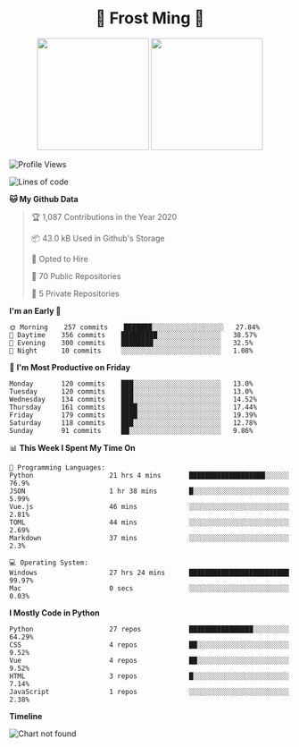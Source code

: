 <h1 align="center">🦄 Frost Ming 🐍</h1>

<p align="center">
  <img height="200" src="https://github-readme-stats.vercel.app/api?username=frostming&show_icons=true&theme=dracula&include_all_commits=true" />
  <img height="200" src="https://github-readme-stats.vercel.app/api/top-langs/?username=frostming&theme=dracula&show_icons=true" />
</p>

<!--START_SECTION:waka-->
![Profile Views](http://img.shields.io/badge/Profile%20Views-10-blue)

![Lines of code](https://img.shields.io/badge/From%20Hello%20World%20I%27ve%20Written-14.0%20million%20lines%20of%20code-blue)

**🐱 My Github Data** 

> 🏆 1,087 Contributions in the Year 2020
 > 
> 📦 43.0 kB Used in Github's Storage 
 > 
> 💼 Opted to Hire
 > 
> 📜 70 Public Repositories
 > 
> 🔑 5 Private Repositories 

**I'm an Early 🐤** 

```text
🌞 Morning    257 commits    ███████░░░░░░░░░░░░░░░░░░   27.84% 
🌆 Daytime    356 commits    █████████░░░░░░░░░░░░░░░░   38.57% 
🌃 Evening    300 commits    ████████░░░░░░░░░░░░░░░░░   32.5% 
🌙 Night      10 commits     ░░░░░░░░░░░░░░░░░░░░░░░░░   1.08%

```
📅 **I'm Most Productive on Friday** 

```text
Monday       120 commits    ███░░░░░░░░░░░░░░░░░░░░░░   13.0% 
Tuesday      120 commits    ███░░░░░░░░░░░░░░░░░░░░░░   13.0% 
Wednesday    134 commits    ███░░░░░░░░░░░░░░░░░░░░░░   14.52% 
Thursday     161 commits    ████░░░░░░░░░░░░░░░░░░░░░   17.44% 
Friday       179 commits    ████░░░░░░░░░░░░░░░░░░░░░   19.39% 
Saturday     118 commits    ███░░░░░░░░░░░░░░░░░░░░░░   12.78% 
Sunday       91 commits     ██░░░░░░░░░░░░░░░░░░░░░░░   9.86%

```


📊 **This Week I Spent My Time On** 

```text
💬 Programming Languages: 
Python                   21 hrs 4 mins       ███████████████████░░░░░░   76.9% 
JSON                     1 hr 38 mins        █░░░░░░░░░░░░░░░░░░░░░░░░   5.99% 
Vue.js                   46 mins             ░░░░░░░░░░░░░░░░░░░░░░░░░   2.81% 
TOML                     44 mins             ░░░░░░░░░░░░░░░░░░░░░░░░░   2.69% 
Markdown                 37 mins             ░░░░░░░░░░░░░░░░░░░░░░░░░   2.3%

💻 Operating System: 
Windows                  27 hrs 24 mins      █████████████████████████   99.97% 
Mac                      0 secs              ░░░░░░░░░░░░░░░░░░░░░░░░░   0.03%

```

**I Mostly Code in Python** 

```text
Python                   27 repos            ████████████████░░░░░░░░░   64.29% 
CSS                      4 repos             ██░░░░░░░░░░░░░░░░░░░░░░░   9.52% 
Vue                      4 repos             ██░░░░░░░░░░░░░░░░░░░░░░░   9.52% 
HTML                     3 repos             █░░░░░░░░░░░░░░░░░░░░░░░░   7.14% 
JavaScript               1 repos             ░░░░░░░░░░░░░░░░░░░░░░░░░   2.38%

```


**Timeline**

![Chart not found](https://github.com/frostming/frostming/blob/master/charts/bar_graph.png) 


<!--END_SECTION:waka-->
